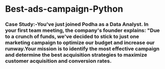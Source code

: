 # Best-ads-campaign-Python
### Case Study:-You've just joined Podha as a Data Analyst. In your first team meeting, the company's founder explains: "Due to a crunch of funds, we've decided to stick to just one marketing campaign to optimize our budget and increase our runway.Your mission is to identify the most effective campaign and determine the best acquisition strategies to maximize customer acquisition and conversion rates.
